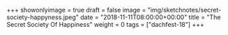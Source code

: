 +++
showonlyimage = true
draft = false
image = "img/sketchnotes/secret-society-happyness.jpeg"
date = "2018-11-11T08:00:00+00:00"
title = "The Secret Society Of Happiness"
weight = 0
tags = ["dachfest-18"]
+++



